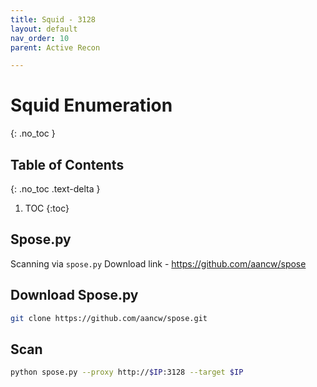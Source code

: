 ```yaml
---
title: Squid - 3128
layout: default
nav_order: 10
parent: Active Recon

---
```


# Squid Enumeration
{: .no_toc }

## Table of Contents
{: .no_toc .text-delta }
1. TOC
{:toc}

## Spose.py
Scanning via `spose.py`
Download link - https://github.com/aancw/spose

## Download Spose.py
```bash
git clone https://github.com/aancw/spose.git
```

## Scan 
```bash
python spose.py --proxy http://$IP:3128 --target $IP
```




